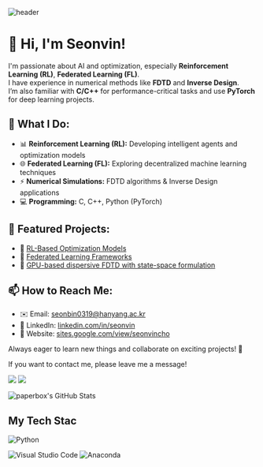 ![header](https://capsule-render.vercel.app/api?type=waving&color=timeGradient&height=200&section=header&text=Seonvin%20Cho&fontSize=60&fontAlign=70)

# 👋 Hi, I'm Seonvin!

I'm passionate about AI and optimization, especially **Reinforcement Learning (RL)**, **Federated Learning (FL)**.  
I have experience in numerical methods like **FDTD** and **Inverse Design**.  
I’m also familiar with **C/C++** for performance-critical tasks and use **PyTorch** for deep learning projects.

## 🚀 What I Do:
- 📊 **Reinforcement Learning (RL):** Developing intelligent agents and optimization models
- 🌐 **Federated Learning (FL):** Exploring decentralized machine learning techniques
- ⚡ **Numerical Simulations:** FDTD algorithms & Inverse Design applications
- 💻 **Programming:** C, C++, Python (PyTorch)

## 📂 Featured Projects:
- 🔗 [RL-Based Optimization Models](https://github.com/seonvin/RL-Optimization)
- 🔗 [Federated Learning Frameworks](https://github.com/seonvin/FL-Frameworks)
- 🔗 [GPU-based dispersive FDTD with state-space formulation]([https://github.com/seonvin/FDTD-Simulations](https://github.com/seonvin0319/gpu_dispersive_fdtd_ss.git))

## 📫 How to Reach Me:
- ✉️ Email: seonbin0319@hanyang.ac.kr
- 🔗 LinkedIn: [linkedin.com/in/seonvin](https://www.linkedin.com/in/%EC%84%A0%EB%B9%88-%EC%A1%B0-0b7b59219/)
- 🔗 Website: [sites.google.com/view/seonvincho](https://sites.google.com/view/seonvincho/home?authuser=0)

Always eager to learn new things and collaborate on exciting projects! 🚀

If you want to contact me, please leave me a message!
<p>
  <a href="mailto:pureum0319@gmail.com" target="_blank"><img src="https://img.shields.io/badge/pureum0319@gmail.com-EA4335?style=flat-square&logo=Gmail&logoColor=white"/></a>
  <a href="https://www.instagram.com/seon_lit_bin0319/"><img src=https://img.shields.io/badge/Instagram-2EFE2E.svg?style=flat-squar&logo=Instagram&logoColor=%2361DAFB/></a>

![paperbox's GitHub Stats](https://github-readme-stats.vercel.app/api?username=seonvin0319&show_icons=true&count_private=true&theme=buefy)


## My Tech Stac
![Python](https://img.shields.io/badge/python-3fe7e2.svg?style=for-the-badge&logo=python&logoColor=ffdd54) 
  

![Visual Studio Code](https://img.shields.io/badge/Visual%20Studio%20Code-0078d7.svg?style=for-the-badge&logo=visual-studio-code&logoColor=white)  ![Anaconda](https://img.shields.io/badge/Anaconda-3FFC2A.svg?style=for-the-badge&logo=anaconda&logoColor=white)

